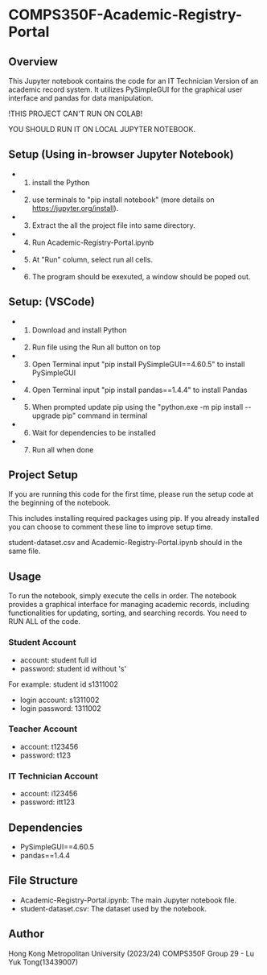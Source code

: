 # COMPS350F-Academic-Registry-Portal

## Overview
This Jupyter notebook contains the code for an IT Technician Version of an academic record system. It utilizes PySimpleGUI for the graphical user interface and pandas for data manipulation.

!THIS PROJECT CAN'T RUN ON COLAB!

YOU SHOULD RUN IT ON LOCAL JUPYTER NOTEBOOK. 

## Setup (Using in-browser Jupyter Notebook)
- 1. install the Python
- 2. use terminals to "pip install notebook" (more details on https://jupyter.org/install).
- 3. Extract the all the project file into same directory.
- 4. Run Academic-Registry-Portal.ipynb
- 5. At "Run" column, select run all cells.
- 6. The program should be exexuted, a window should be poped out.
  
## Setup: (VSCode) 
- 1. Download and install Python
- 2. Run file using the Run all button on top
- 3. Open Terminal input "pip install PySimpleGUI==4.60.5" to install PySimpleGUI
- 4. Open Terminal input "pip install pandas==1.4.4" to install Pandas
- 5. When prompted update pip using the "python.exe -m pip install --upgrade pip" command in terminal
- 6. Wait for dependencies to be installed
- 7. Run all when done

## Project Setup 
If you are running this code for the first time, please run the setup code at the beginning of the notebook. 

This includes installing required packages using pip. If you already installed you can choose to comment these line to improve setup time.

student-dataset.csv and Academic-Registry-Portal.ipynb should in the same file.

## Usage
To run the notebook, simply execute the cells in order. The notebook provides a graphical interface for managing academic records, including functionalities for updating, sorting, and searching records.
You need to RUN ALL of the code.
### Student Account
- account: student full id
- password: student id without 's'
  
For example: student id s1311002
- login account: s1311002
- login password: 1311002
### Teacher Account
- account: t123456
- password: t123
### IT Technician Account
- account: i123456
- password: itt123

## Dependencies
- PySimpleGUI==4.60.5
- pandas==1.4.4

## File Structure
- Academic-Registry-Portal.ipynb: The main Jupyter notebook file.
- student-dataset.csv: The dataset used by the notebook.

## Author
Hong Kong Metropolitan University (2023/24)
COMPS350F Group 29 - Lu Yuk Tong(13439007)
 
